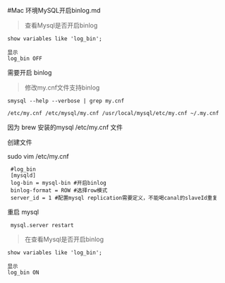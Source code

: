 #Mac 环境MySQL开启binlog.md
> 查看Mysql是否开启binlog

```
show variables like 'log_bin';

显示
log_bin OFF

```

需要开启 binlog

> 修改my.cnf文件支持binlog

```
smysql --help --verbose | grep my.cnf

/etc/my.cnf /etc/mysql/my.cnf /usr/local/mysql/etc/my.cnf ~/.my.cnf

```

因为 brew 安装的mysql /etc/my.cnf 文件

创建文件

sudo vim /etc/my.cnf

```
 #log_bin
 [mysqld]
 log-bin = mysql-bin #开启binlog
 binlog-format = ROW #选择row模式
 server_id = 1 #配置mysql replication需要定义，不能喝canal的slaveId重复

```

重启 mysql
```
 mysql.server restart

```

>在查看Mysql是否开启binlog

```
show variables like 'log_bin';

显示
log_bin ON

```
